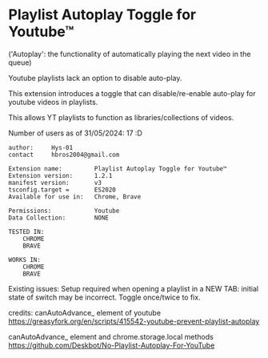 # Playlist Autoplay Toggle for Youtube™

('Autoplay': the functionality of automatically playing the next video in the queue) 

Youtube playlists lack an option to disable auto-play.

This extension introduces a toggle that can disable/re-enable auto-play for youtube videos in playlists. 

This allows YT playlists to function as libraries/collections of videos. 

Number of users as of 31/05/2024: 17 :D
```
author:     Hys-01
contact     hbros2004@gmail.com 
```
```
Extension name:         Playlist Autoplay Toggle for Youtube™
Extension version:      1.2.1
manifest version:       v3  
tsconfig.target =       ES2020 
Available for use in:   Chrome, Brave

Permissions:            Youtube
Data Collection:        NONE

```
```
TESTED IN: 
    CHROME
    BRAVE
    
WORKS IN: 
    CHROME
    BRAVE
```
Existing issues: 
Setup required when opening a playlist in a NEW TAB: initial state of switch may be incorrect. Toggle once/twice to fix.

credits: 
canAutoAdvance_ element of youtube
    https://greasyfork.org/en/scripts/415542-youtube-prevent-playlist-autoplay 

canAutoAdvance_ element and chrome.storage.local methods 
    https://github.com/Deskbot/No-Playlist-Autoplay-For-YouTube




